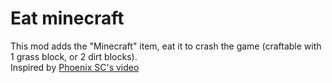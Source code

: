 # Eat minecraft

This mod adds the "Minecraft" item, eat it to crash the game (craftable with 1 grass block, or 2 dirt blocks).  
Inspired by [Phoenix SC's video](https://youtu.be/7LFq504ZLE0?t=172)
